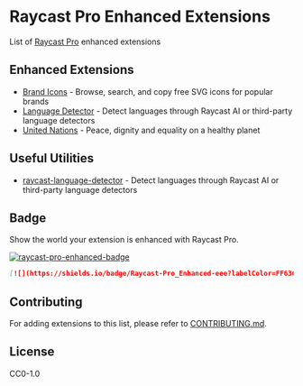 # Raycast Pro Enhanced Extensions

List of [Raycast Pro](https://raycast.com/pro) enhanced extensions

## Enhanced Extensions

- [Brand Icons](https://raycast.com/litomore/simple-icons) - Browse, search, and copy free SVG icons for popular brands
- [Language Detector](https://raycast.com/litomore/language-detector) - Detect languages through Raycast AI or third-party language detectors
- [United Nations](https://raycast.com/litomore/united-nations) - Peace, dignity and equality on a healthy planet

## Useful Utilities

- [raycast-language-detector](https://github.com/LitoMore/raycast-language-detector) - Detect languages through Raycast AI or third-party language detectors

## Badge

Show the world your extension is enhanced with Raycast Pro.

[![raycast-pro-enhanced-badge]][raycast-pro-enhanced-link]

```markdown
[![](https://shields.io/badge/Raycast-Pro_Enhanced-eee?labelColor=FF6363&logo=raycast&logoColor=fff&style=flat-square)](https://github.com/LitoMore/raycast-pro-enhanced-extensions)
```

## Contributing

For adding extensions to this list, please refer to [CONTRIBUTING.md](https://github.com/LitoMore/raycast-pro-enhanced-extensions/blob/main/CONTRIBUTING.md).

## License

CC0-1.0

[raycast-pro-enhanced-badge]: https://shields.io/badge/Raycast-Pro_Enhanced-eee?labelColor=FF6363&logo=raycast&logoColor=fff&style=flat-square
[raycast-pro-enhanced-link]: https://github.com/LitoMore/raycast-pro-enhanced-extensions
